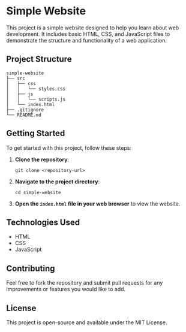 # Simple Website

This project is a simple website designed to help you learn about web development. It includes basic HTML, CSS, and JavaScript files to demonstrate the structure and functionality of a web application.

## Project Structure

```
simple-website
├── src
│   ├── css
│   │   └── styles.css
│   ├── js
│   │   └── scripts.js
│   └── index.html
├── .gitignore
└── README.md
```

## Getting Started

To get started with this project, follow these steps:

1. **Clone the repository**:
   ```
   git clone <repository-url>
   ```

2. **Navigate to the project directory**:
   ```
   cd simple-website
   ```

3. **Open the `index.html` file in your web browser** to view the website.

## Technologies Used

- HTML
- CSS
- JavaScript

## Contributing

Feel free to fork the repository and submit pull requests for any improvements or features you would like to add.

## License

This project is open-source and available under the MIT License.